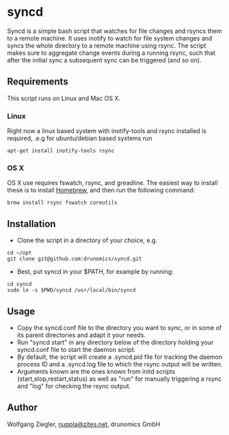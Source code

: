 syncd
=====

Syncd is a simple bash script that watches for file changes and rsyncs them to a remote machine. It uses inotify to watch for file system changes and syncs the whole directory to a remote machine using rsync. The script makes sure to aggregate change events during a running rsync, such that after the initial sync a subsequent sync can be triggered (and so on).

Requirements
------------

This script runs on Linux and Mac OS X.

### Linux

Right now a linux based system with inotify-tools and rsync installed is required, .e.g for ubuntu/debian based systems run
```
apt-get install inotify-tools rsync
```

### OS X

OS X use requires fswatch, rsync, and greadline. The easiest way to install these is to install [Homebrew](https://brew.sh/), and then run the following command:
```
brew install rsync fswatch coreutils
```


Installation
------------
 * Clone the script in a directory of your choice, e.g.
```
cd ~/opt
git clone git@github.com:drunomics/syncd.git
```
 * Best, put syncd in your $PATH, for example by running:
```
cd syncd
sudo ln -s $PWD/syncd /usr/local/bin/syncd
```

Usage
-----
* Copy the syncd.conf file to the directory you want to sync, or in some of its parent directories and adapt it your needs.
* Run "syncd start" in any directory below of the directory holding your syncd.conf file to start the daemon script.
* By default, the script will create a .syncd.pid file for tracking the daemon process ID and a .syncd.log file to which the rsync output will be written.
* Arguments known are the ones known from initd scripts (start,stop,restart,status) as well as "run" for manually triggering a rsync and "log" for checking the rsync output.


Author
------
Wolfgang Ziegler, nuppla@zites.net, drunomics GmbH
